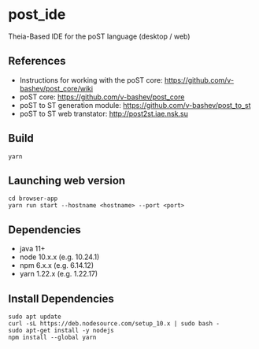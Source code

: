 # post_ide
Theia-Based IDE for the poST language (desktop / web)
## References
- Instructions for working with the poST core: https://github.com/v-bashev/post_core/wiki 
- poST core: https://github.com/v-bashev/post_core
- poST to ST generation module: https://github.com/v-bashev/post_to_st 
- poST to ST web transtator: http://post2st.iae.nsk.su
## Build
```
yarn
```
  
## Launching web version
```
cd browser-app
yarn run start --hostname <hostname> --port <port>
```
## Dependencies
- java 11+
- node 10.x.x (e.g. 10.24.1)
- npm 6.x.x (e.g. 6.14.12)
- yarn 1.22.x (e.g. 1.22.17)
## Install Dependencies
```
sudo apt update
curl -sL https://deb.nodesource.com/setup_10.x | sudo bash -
sudo apt-get install -y nodejs
npm install --global yarn
```
